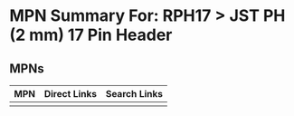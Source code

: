 



# MPN Summary For: RPH17 > JST PH (2 mm) 17 Pin Header

## MPNs
  

|MPN|Direct Links|Search Links|
| :--- | :--- | :--- |
||||
